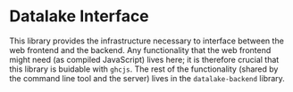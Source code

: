 # Datalake Interface

This library provides the infrastructure necessary to interface between the web
frontend and the backend. Any functionality that the web frontend might need
(as compiled JavaScript) lives here; it is therefore crucial that this library
is buidable with `ghcjs`. The rest of the functionality (shared by the command
line tool and the server) lives in the `datalake-backend` library. 
